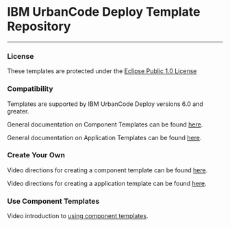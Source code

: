 # IBM UrbanCode Deploy Template Repository 
---

### License
These templates are protected under the [Eclipse Public 1.0 License](http://www.eclipse.org/legal/epl-v10.html)

### Compatibility
Templates are supported by IBM UrbanCode Deploy versions 6.0 and greater.

General documentation on Component Templates can be found [here](http://www.ibm.com/support/knowledgecenter/SS4GSP_6.2.0/com.ibm.udeploy.doc/topics/comp_template.html).

General documentation on Application Templates can be found [here](http://www.ibm.com/support/knowledgecenter/SS4GSP_6.2.0/com.ibm.udeploy.doc/topics/app_template.html).
    
### Create Your Own
Video directions for creating a component template can be found [here](https://developer.ibm.com/urbancode/videos/component-templates-ibm-urbancode-deploy-v6-0/).

Video directions for creating a application template can be found [here](https://developer.ibm.com/urbancode/videos/creating-application-templates/).
    
### Use Component Templates
Video introduction to [using component templates](https://developer.ibm.com/urbancode/videos/creating-applications-based-on-templates-urbancode-deploy-v-6-2/).